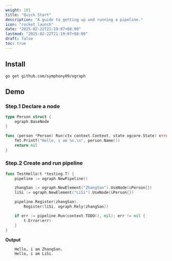 ```yaml
---
weight: 101
title: "Quick Start"
description: "A guide to getting up and running a pipeline."
icon: "rocket_launch"
date: "2025-02-22T21:19:07+08:00"
lastmod: "2025-02-22T21:19:07+08:00"
draft: false
toc: true
---
```


## Install

```shell
go get github.com/symphony09/ograph
```

## Demo

### Step.1 Declare a node

```go
type Person struct {
	ograph.BaseNode
}

func (person *Person) Run(ctx context.Context, state ogcore.State) error {
	fmt.Printf("Hello, i am %s.\n", person.Name())
	return nil
}
```

### Step.2 Create and run pipeline

```go
func TestHello(t *testing.T) {
	pipeline := ograph.NewPipeline()

	zhangSan := ograph.NewElement("ZhangSan").UseNode(&Person{})
	liSi := ograph.NewElement("LiSi").UseNode(&Person{})

	pipeline.Register(zhangSan).
		Register(liSi, ograph.Rely(zhangSan))

	if err := pipeline.Run(context.TODO(), nil); err != nil {
		t.Error(err)
	}
}
```

**Output**

```
    Hello, i am ZhangSan.
    Hello, i am LiSi.
```
